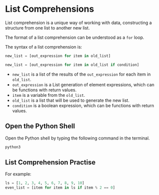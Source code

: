 # List Comprehensions
List comprehension is a unique way of working with data, constructing a structure from one list to another new list.

The format of a list comprehension can be understood as a `for` loop.

The syntax of a list comprehension is:

```python
new_list = [out_expression for item in old_list]

new_list = [out_expression for item in old_list if condition]
```
- `new_list` is a list of the results of the `out_expression` for each item in `old_list`.
- `out_expression` is a List generation of element expressions, which can be functions with return values.
- `item` is a variable from the `old_list`.
- `old_list` is a list that will be used to generate the new list.
- `condition` is a boolean expression, which can be functions with return values.

## Open the Python Shell

Open the Python shell by typing the following command in the terminal.

```bash
python3
```

## List Comprehension Practise

For example:
```python   
ls = [1, 2, 3, 4, 5, 6, 7, 8, 9, 10]
even_list = [item for item in ls if item % 2 == 0]
```

